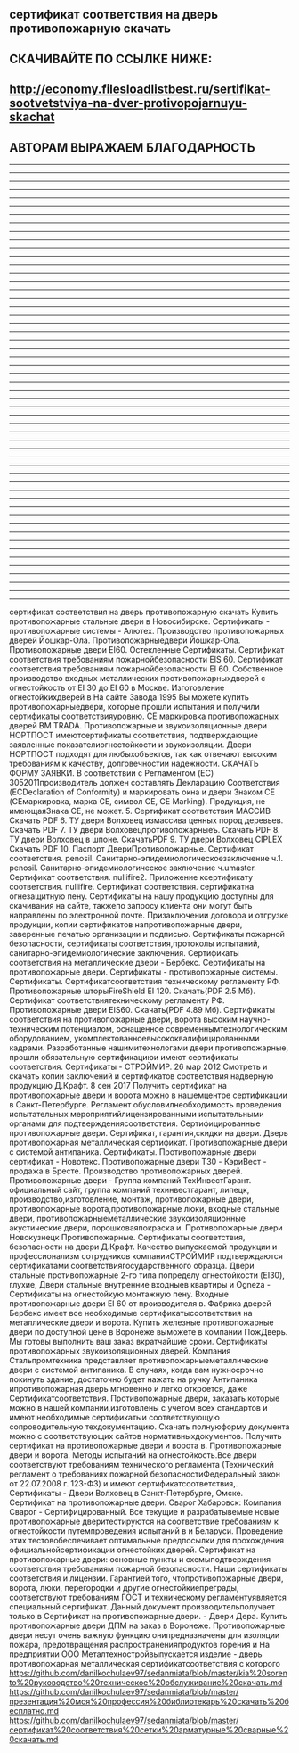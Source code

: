 сертификат соответствия на дверь противопожарную скачать
--------------------------------------------------
СКАЧИВАЙТЕ ПО ССЫЛКЕ НИЖЕ:
--------------------------------------------------
http://economy.filesloadlistbest.ru/sertifikat-sootvetstviya-na-dver-protivopojarnuyu-skachat
--------------------------------------------------
АВТОРАМ ВЫРАЖАЕМ БЛАГОДАРНОСТЬ
--------------------------------------------------
--------------------------------------------------
--------------------------------------------------
--------------------------------------------------
--------------------------------------------------
--------------------------------------------------
--------------------------------------------------
--------------------------------------------------
--------------------------------------------------
--------------------------------------------------
--------------------------------------------------
--------------------------------------------------
--------------------------------------------------
--------------------------------------------------
--------------------------------------------------
--------------------------------------------------
--------------------------------------------------
--------------------------------------------------
--------------------------------------------------
--------------------------------------------------
--------------------------------------------------
--------------------------------------------------
--------------------------------------------------
--------------------------------------------------
--------------------------------------------------
--------------------------------------------------
--------------------------------------------------
--------------------------------------------------
--------------------------------------------------
--------------------------------------------------
--------------------------------------------------
--------------------------------------------------
--------------------------------------------------
--------------------------------------------------
--------------------------------------------------
--------------------------------------------------
--------------------------------------------------
--------------------------------------------------
--------------------------------------------------
--------------------------------------------------
--------------------------------------------------
--------------------------------------------------
--------------------------------------------------
--------------------------------------------------
--------------------------------------------------
--------------------------------------------------
--------------------------------------------------
--------------------------------------------------
--------------------------------------------------
--------------------------------------------------
--------------------------------------------------
--------------------------------------------------
--------------------------------------------------
--------------------------------------------------
сертификат соответствия на дверь противопожарную скачать Купить противопожарные стальные двери в Новосибирске. Сертификаты - противопожарные системы - Алютех. Производство противопожарных дверей Йошкар-Ола. Противопожарныедвери Йошкар-Ола. Противопожарные двери EI60. Остекленные Сертификаты. Сертификат соответствия требованиям пожарнойбезопасности EIS 60. Сертификат соответствия требованиям пожарнойбезопасности EI 60. Собственное производство входных металлических противопожарныхдверей с огнестойкость от EI 30 до EI 60 в Москве. Изготовление огнестойкихдверей в  На сайте Завода 1995 Вы можете купить противопожарныедвери, которые прошли испытания и получили сертификаты соответствияуровню. СЕ маркировка противопожарных дверей  BM TRADA. Противопожарные и звукоизоляционные двери НОРТПОСТ имеютсертификаты соответствия, подтверждающие заявленные показателиогнестойкости и звукоизоляции. Двери НОРТПОСТ подходят для любыхобъектов, так как отвечают высоким требованиям к качеству, долговечностии надежности. СКАЧАТЬ ФОРМУ ЗАЯВКИ. В соответствии с Регламентом (EC) 3052011производитель должен составлять Декларацию Соответствия (ECDeclaration of Conformity) и маркировать окна и двери Знаком CE (СЕмаркировка, марка СЕ, символ СЕ, CE Marking). Продукция, не имеющаяЗнака СЕ, не может. 5. Сертификат соответствия МАССИВ Скачать PDF 6. ТУ двери Волховец измассива ценных пород деревьев. Скачать PDF 7. ТУ двери Волховецпротивопожарныеъ. Скачать PDF 8. ТУ двери Волховец в шпоне. СкачатьPDF 9. ТУ двери Волховец CIPLEX Скачать PDF 10. Паспорт ДвериПротивопожарные. Сертификат соответствия. penosil. Санитарно-эпидемиологическоезаключение ч.1. penosil. Санитарно-эпидемиологическое заключение ч.umaster. Сертификат соответствия. nullifire2. Приложение ксертификату соответствия. nullifire. Сертификат соответствия. сертификатна огнезащитную пену. Сертификаты на нашу продукцию доступны для скачивания на сайте, такжепо запросу клиента они могут быть направлены по электронной почте. Призаключении договора и отгрузке продукции, копии сертификатов напротивопожарные двери, заверенные печатью организации и подписью. Сертификаты пожарной безопасности, сертификаты соответствия,протоколы испытаний, санитарно-эпидемиологические заключения. Сертификаты соответствия на металлические двери - Бербекс. Сертификаты на противопожарные двери. Сертификаты - противопожарные системы.  Сертификаты. Сертификатсоответствия техническому регламенту РФ. Противопожарные шторыFireShield EI 120. Скачать(PDF 2.5 Мб). Сертификат соответствиятехническому регламенту РФ.  Противопожарные двери EIS60. Скачать(PDF 4.89 Мб). Сертификаты соответствия на противопожарные двери, ворота
высоким научно-техническим потенциалом, оснащенное современнымтехнологическим оборудованием, укомплектованноевысококвалифицированными кадрами. Разработанные нашимитехнологами двери противопожарные, прошли обязательную сертификациюи имеют сертификаты соответствия. Сертификаты - СТРОЙМИР. 26 мар 2012  Смотреть и скачать копии заключений и сертификатов соответствия надверную продукцию Д.Крафт. 8 сен 2017  Получить сертификат на противопожарные двери и ворота можно в нашемцентре сертификации в Санкт-Петербурге.  Регламент обусловилнеобходимость проведения испытательных мероприятийлицензированными испытательными органами для подтверждениясоответствия. Сертифицированные противопожарные двери. Сертификат, гарантия,скидки на двери. Дверь противопожарная металлическая сертификат. Противопожарные двери с системой антипаника. Сертификаты. Противопожарные двери сертификат  - Новотекс. Противопожарные двери T30 - КэриВест - продажа в Бресте. Производство противопожарных дверей. Противопожарные двери - Группа компаний ТехИнвестГарант. официальный сайт, группа компаний техинвестгарант, липецк, производство,изготовление, монтаж, противопожарные двери, противопожарные ворота,противопожарные люки, входные стальные двери, противопожарныеметаллические звукоизоляционные акустические двери, порошковаяпокраска и. Противопожарные двери Новокузнецк  Противопожарные. Сертификаты соответствия, безопасности на двери Д.Крафт. Качество выпускаемой продукции и профессионализм сотрудников компанииСТРОЙМИР подтверждаются сертификатами соответствиягосударственного образца. Двери стальные противопожарные 2-го типа попределу огнестойкости (EI30), глухие, Двери стальные внутренние входныев квартиры и
Ogneza - Сертификаты на огнестойкую монтажную пену. Входные противопожарные двери EI 60 от производителя в. Фабрика дверей Бербекс имеет все необходимые сертификатысоответствия на металлические двери и ворота. Купить железные противопожарные двери по доступной цене в Воронеже выможете в компании ПожДверь. Мы готовы выполнить ваш заказ вкратчайшие сроки. Сертификаты противопожарных звукоизоляционных дверей. Компания Стальпромтехника представляет противопожарныеметаллические двери с системой антипаника.  В случаях, когда вам нужносрочно покинуть здание, достаточно будет нажать на ручку Антипаника ипротивопожарная дверь мгновенно и легко откроется, даже  Сертификатсоответствия. Противопожарные двери, заказать которые можно в нашей компании,изготовлены с учетом всех стандартов и имеют необходимые сертификатыи соответствующую сопроводительную техдокументацию.  Скачать полнуюформу документа можно с соответствующих сайтов нормативныхдокументов. Получить сертификат на противопожарные двери и ворота в. Противопожарные двери и ворота. Методы испытаний на огнестойкость.Все двери соответствуют требованиям технического регламента (Технический регламент о требованиях пожарной безопасностиФедеральный закон от 22.07.2008 г.  123-ФЗ) и имеют сертификатсоответствия,. Сертификаты - Двери Волховец в Санкт-Петербурге, Омске. Сертификат на противопожарные двери. Сварог Хабаровск: Компания Сварог - Сертифицированный. Все текущие и разрабатывемые новые противопожарные дверитестируются на соответствие требованиям к огнестойкости путемпроведения испытаний в  и Беларуси. Проведение этих тестовобеспечивает оптимальные предпосылки для прохождения официальнойсертификации огнестойких дверей. Сертификат на противопожарные двери: основные пункты и схемыподтверждения соответствия требованиям пожарной безопасности. Наши сертификаты соответствия и лицензии. Гарантией того, чтопротивопожарные двери, ворота, люки, перегородки и другие огнестойкиепреграды, соответствуют требованиям ГОСТ и техническому регламентуявляется специальный сертификат. Данный документ производительполучает только в
Сертификат на противопожарные двери. - Двери Дера. Купить противопожарные двери ДПМ на заказ в Воронеже. Противопожарные двери несут очень важную функцию  онипредназначены для изоляции пожара, предотвращения распространенияпродуктов горения и  На предприятии ООО Металтехностройвыпускается изделие - дверь противопожарная металлическая сертификатсоответствия с которого
https://github.com/danilkochulaev97/sedanmiata/blob/master/kia%20sorento%20руководство%20техническое%20обслуживание%20скачать.md
https://github.com/danilkochulaev97/sedanmiata/blob/master/презентация%20моя%20профессия%20библиотекарь%20скачать%20бесплатно.md
https://github.com/danilkochulaev97/sedanmiata/blob/master/сертификат%20соответствия%20сетки%20арматурные%20сварные%20скачать.md